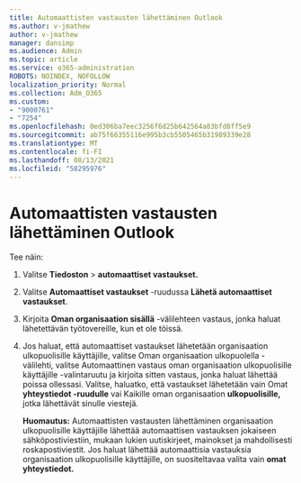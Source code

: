 ```yaml
---
title: Automaattisten vastausten lähettäminen Outlook
ms.author: v-jmathew
author: v-jmathew
manager: dansimp
ms.audience: Admin
ms.topic: article
ms.service: o365-administration
ROBOTS: NOINDEX, NOFOLLOW
localization_priority: Normal
ms.collection: Adm_O365
ms.custom:
- "9000761"
- "7254"
ms.openlocfilehash: 0ed306ba7eec3256f6d25b642564a83bfd8ff5e9
ms.sourcegitcommit: ab75f66355116e995b3cb5505465b31989339e28
ms.translationtype: MT
ms.contentlocale: fi-FI
ms.lasthandoff: 08/13/2021
ms.locfileid: "58295976"
---
```

# <a name="send-automatic-replies-from-outlook"></a>Automaattisten vastausten lähettäminen Outlook

Tee näin:

1. Valitse **Tiedoston**  >  **automaattiset vastaukset.**
2. Valitse **Automaattiset vastaukset** -ruudussa **Lähetä automaattiset vastaukset**.
3. Kirjoita **Oman organisaation sisällä** -välilehteen vastaus, jonka haluat lähetettävän työtovereille, kun et ole töissä.
4. Jos haluat, että automaattiset vastaukset lähetetään organisaation ulkopuolisille käyttäjille,  valitse Oman organisaation ulkopuolella  -välilehti, valitse Automaattinen vastaus oman organisaation ulkopuolisille käyttäjille -valintaruutu ja kirjoita sitten vastaus, jonka haluat lähettää poissa ollessasi. Valitse, haluatko, että vastaukset lähetetään vain Omat **yhteystiedot -ruudulle** vai Kaikille oman organisaation **ulkopuolisille,** jotka lähettävät sinulle viestejä.

    **Huomautus:** Automaattisten  vastausten lähettäminen organisaation ulkopuolisille käyttäjille lähettää automaattisen vastauksen jokaiseen sähköpostiviestiin, mukaan lukien uutiskirjeet, mainokset ja mahdollisesti roskapostiviestit. Jos haluat lähettää automaattisia vastauksia organisaation ulkopuolisille käyttäjille, on suositeltavaa valita vain **omat yhteystiedot.**
